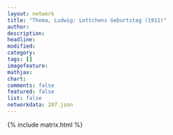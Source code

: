 ```yaml
---
layout: network
title: "Thoma, Ludwig: Lottchens Geburtstag (1911)"
author:
description:
headline:
modified:
category:
tags: []
imagefeature: 
mathjax: 
chart: 
comments: false
featured: false
list: false
networkdata: 207.json
---
```

{% include matrix.html %}
